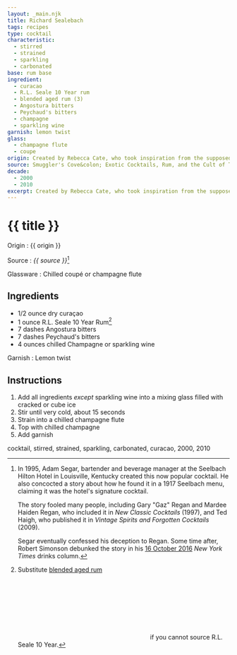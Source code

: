 ```yaml
---
layout: _main.njk
title: Richard Sealebach
tags: recipes
type: cocktail
characteristic:
  - stirred
  - strained
  - sparkling
  - carbonated
base: rum base
ingredient:
  - curacao
  - R.L. Seale 10 Year rum
  - blended aged rum (3)
  - Angostura bitters
  - Peychaud's bitters
  - champagne
  - sparkling wine
garnish: lemon twist
glass:
  - champagne flute
  - coupe
origin: Created by Rebecca Cate, who took inspiration from the supposedly vintage and unarguably now-classic Seelbach cocktail.
source: Smuggler's Cove&colon; Exotic Cocktails, Rum, and the Cult of Tiki
decade:
  - 2000
  - 2010
excerpt: Created by Rebecca Cate, who took inspiration from the supposedly vintage and unarguably now-classic Seelbach cocktail.
---
```


<!-- markdownlint-disable MD025 -->
# {{ title }}
<!-- markdownlint-enable MD025 -->

Origin
  : {{ origin }}

Source
  : <cite><span data-pagefind-filter="Source">{{ source }}</span></cite>[^1]

Glassware
  : Chilled coupé or champagne flute

[^1]: In 1995, Adam Segar, bartender and beverage manager at the Seelbach Hilton Hotel in Louisville, Kentucky created this now popular cocktail. He also concocted a story about how he found it in a 1917 Seelbach menu, claiming it was the hotel's signature cocktail.

    The story fooled many people, including Gary "Gaz" Regan and Mardee Haiden Regan, who included it in <cite>New Classic Cocktails</cite> (1997), and Ted Haigh, who published it in <cite>Vintage Spirits and Forgotten Cocktails</cite> (2009).

    Segar eventually confessed his deception to Regan. Some time after, Robert Simonson debunked the story in his <a href="https://www.nytimes.com/2016/11/02/dining/seelbach-cocktail-louisville-fake.html" target="_blank" rel="external noopener">16 October 2016</a> <cite>New York Times</cite> drinks column.

## Ingredients

* 1/2 ounce dry curaçao
* 1 ounce <span data-pagefind-filter="Ingredient">R.L. Seale 10 Year Rum</span>[^2]
* 7 dashes Angostura bitters
* 7 dashes Peychaud's bitters
* 4 ounces chilled Champagne or sparkling wine

[^2]: Substitute [blended aged rum](/rums/05-rum-blended-aged/)<icon-l space="1em" class="bigger" label="(3)"><span class="with-icon"><svg class="icon"><use href="/assets/images/icons/circle-3.svg#circle-3"></use></svg></span></icon-l><span class="after-icon"></span>if you cannot source R.L. Seale 10 Year.

Garnish
  : <span data-pagefind-filter="Garnish">Lemon twist</span>

## Instructions

1. Add all ingredients *except* sparkling wine into a mixing glass filled with cracked or cube ice
2. Stir until very cold, about 15 seconds
3. Strain into a chilled champagne flute
4. Top with chilled champagne
5. Add garnish

<div
  class="sr-only"
  data-cat[0]="Drink"
  data-type[0]="Cocktail"
  data-char[0]="Stirred"
  data-char[1]="Strained"
  data-char[2]="Sparkling"
  data-char[3]="Carbonated"
  data-base[0]="Rum/Cane spirits"
  data-ingredient[0]="Curaçao, dry"
  data-ingredient[1]="Curaçao"
  data-ingredient[2]="R.L. Seale 10 Year Rum"
  data-ingredient[3]="Blended aged rum [3]"
  data-ingredient[4]="Angostura bitters"
  data-ingredient[5]="Peychaud’s bitters"
  data-ingredient[6]="Champagne"
  data-ingredient[7]="Sparkling wine"
  data-pantry[0]="Lemon twist"
  data-liquor[0]="Curaçao, dry"
  data-liquor[1]="Curaçao"
  data-liquor[2]="R.L. Seale 10 Year Rum"
  data-liquor[3]="Blended aged rum [3]"
  data-liquor[4]="Champagne"
  data-liquor[5]="Sparkling wine"
  data-bitters[0]="Angostura bitters"
  data-bitters[1]="Peychaud’s bitters"
  data-origin[0]="Rebecca Cate"
  data-glass[0]="Coupé"
  data-decade[0]="2000"
  data-decade[1]="2010"
  data-pagefind-filter="
    Category[data-cat[0]],
    Type[data-type[0]],
    Characteristic[data-char[0]],
    Characteristic[data-char[1]],
    Characteristic[data-char[2]],
    Characteristic[data-char[3]],
    Base[data-base[0]],
    Ingredient[data-ingredient[0]],
    Ingredient[data-ingredient[1]],
    Ingredient[data-ingredient[2]],
    Ingredient[data-ingredient[3]],
    Ingredient[data-ingredient[4]],
    Ingredient[data-ingredient[5]],
    Ingredient[data-ingredient[6]],
    Ingredient[data-ingredient[7]],
    Pantry[data-pantry[0]],
    Liquor[data-liquor[0]],
    Liquor[data-liquor[1]],
    Liquor[data-liquor[2]],
    Liquor[data-liquor[3]],
    Liquor[data-liquor[4]],
    Liquor[data-liquor[5]],
    Bitters[data-bitters[0]],
    Bitters[data-bitters[1]],
    Origin[data-origin[0]],
    Glassware[data-glass[0]],
    Decade[data-decade[0]],
    Decade[data-decade[1]]
  "
>
</div>

<div class="keywords" aria-hidden>cocktail, stirred, strained, sparkling, carbonated, curacao, 2000, 2010</div>
